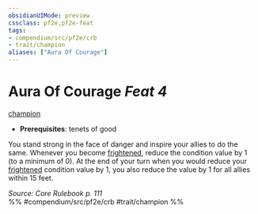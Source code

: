 ```yaml
---
obsidianUIMode: preview
cssclass: pf2e,pf2e-feat
tags:
- compendium/src/pf2e/crb
- trait/champion
aliases: ["Aura Of Courage"]
---
```

# Aura Of Courage  *Feat 4*  
[champion](/rules/traits/champion.md)  

- **Prerequisites**: tenets of good

You stand strong in the face of danger and inspire your allies to do the same. Whenever you become [frightened](/rules/conditions.md#Frightened), reduce the condition value by 1 (to a minimum of 0). At the end of your turn when you would reduce your [frightened](/rules/conditions.md#Frightened) condition value by 1, you also reduce the value by 1 for all allies within 15 feet.

*Source: Core Rulebook p. 111*  
%% #compendium/src/pf2e/crb #trait/champion %%